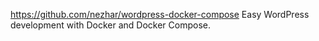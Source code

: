 

https://github.com/nezhar/wordpress-docker-compose
Easy WordPress development with Docker and Docker Compose.


